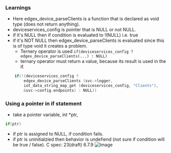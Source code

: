 ### Learnings

- Here edgex_device_parseClients is a function that is declared as void type (does not return anything).
- deviceservices_config is pointer that is NULL or not NULL.
- if it's NULL then if condition is evaluated to !(NULL) i.e. true
- if it's NOT NULL then edgex_device_parseClients is evaluated since this is of type void it creates a problem.
    - Ternery operator is used `if(deviceservices_config ? edgex_device_parseClients(...) : NULL)`
    - ternary operator must return a value, because its result is used in the if.
```c
    if(!(deviceservices_config ? 
        edgex_device_parseClients (svc->logger, 
        iot_data_string_map_get (deviceservices_config, "Clients"), 
        &svc->config.endpoints) : NULL))
```

### Using a pointer in if statement
- take a pointer variable, int *ptr,
```c
if(ptr)
```
- if ptr is assigned to NULL, if condition fails.
- if ptr is uninitialzied then behavior is undefiend (not sure if condition will be true / false).
C spec: 23(draft) 6.7.9
![Image](https://github.com/user-attachments/assets/0dd29f56-8359-40da-90da-11ffd5afe5fe)
